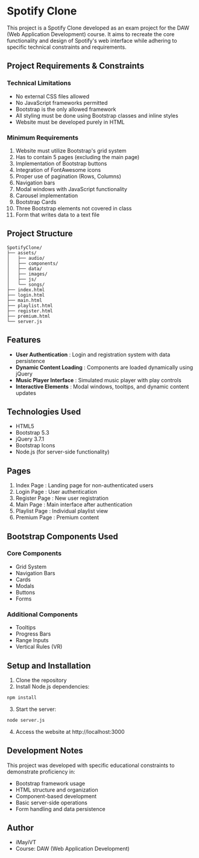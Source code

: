 # Spotify Clone

This project is a Spotify Clone developed as an exam project for the DAW (Web Application Development) course. It aims to recreate the core functionality and design of Spotify's web interface while adhering to specific technical constraints and requirements.

## Project Requirements & Constraints

### Technical Limitations
- No external CSS files allowed
- No JavaScript frameworks permitted
- Bootstrap is the only allowed framework
- All styling must be done using Bootstrap classes and inline styles
- Website must be developed purely in HTML

### Minimum Requirements
1. Website must utilize Bootstrap's grid system
2. Has to contain 5 pages (excluding the main page)
3. Implementation of Bootstrap buttons
4. Integration of FontAwesome icons
5. Proper use of pagination (Rows, Columns)
6. Navigation bars
7. Modal windows with JavaScript functionality
8. Carousel implementation
9. Bootstrap Cards
10. Three Bootstrap elements not covered in class
11. Form that writes data to a text file

## Project Structure

```plaintext
SpotifyClone/
├── assets/
│   ├── audio/
│   ├── components/
│   ├── data/
│   ├── images/
│   ├── js/
│   └── songs/
├── index.html
├── login.html
├── main.html
├── playlist.html
├── register.html
├── premium.html
└── server.js
```

## Features
- **User Authentication** : Login and registration system with data persistence
- **Dynamic Content Loading** : Components are loaded dynamically using jQuery
- **Music Player Interface** : Simulated music player with play controls
- **Interactive Elements** : Modal windows, tooltips, and dynamic content updates

## Technologies Used
- HTML5
- Bootstrap 5.3
- jQuery 3.7.1
- Bootstrap Icons
- Node.js (for server-side functionality)

## Pages
1. Index Page : Landing page for non-authenticated users
2. Login Page : User authentication
3. Register Page : New user registration
4. Main Page : Main interface after authentication
5. Playlist Page : Individual playlist view
6. Premium Page : Premium content

## Bootstrap Components Used
### Core Components
- Grid System
- Navigation Bars
- Cards
- Modals
- Buttons
- Forms
### Additional Components
- Tooltips
- Progress Bars
- Range Inputs
- Vertical Rules (VR)

## Setup and Installation
1. Clone the repository
2. Install Node.js dependencies:
```bash
npm install
```
3. Start the server:
```bash
node server.js
```
4. Access the website at http://localhost:3000

## Development Notes
This project was developed with specific educational constraints to demonstrate proficiency in:

- Bootstrap framework usage
- HTML structure and organization
- Component-based development
- Basic server-side operations
- Form handling and data persistence

## Author
- iMayiVT
- Course: DAW (Web Application Development)
